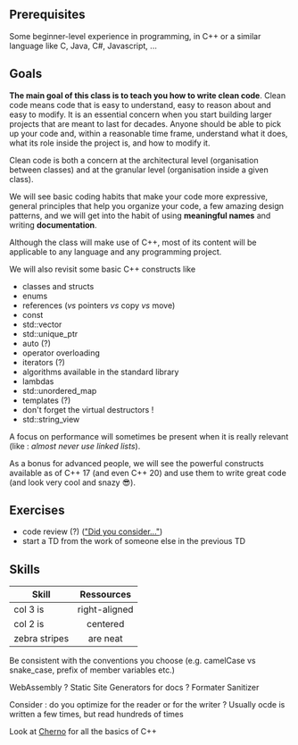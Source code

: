 ## Prerequisites

Some beginner-level experience in programming, in C++ or a similar language like C, Java, C#, Javascript, ...

## Goals

**The main goal of this class is to teach you how to write clean code**. Clean code means code that is easy to understand, easy to reason about and easy to modify. It is an essential concern when you start building larger projects that are meant to last for decades. Anyone should be able to pick up your code and, within a reasonable time frame, understand what it does, what its role inside the project is, and how to modify it.

Clean code is both a concern at the architectural level (organisation between classes) and at the granular level (organisation inside a given class).

We will see basic coding habits that make your code more expressive, general principles that help you organize your code, a few amazing design patterns, and we will get into the habit of using **meaningful names** and writing **documentation**.

Although the class will make use of C++, most of its content will be applicable to any language and any programming project.

We will also revisit some basic C++ constructs like
- classes and structs
- enums
- references (*vs* pointers *vs* copy *vs* move)
- const
- std::vector
- std::unique_ptr
- auto (?)
- operator overloading
- iterators (?)
- algorithms available in the standard library
- lambdas
- std::unordered_map
- templates (?)
- don't forget the virtual destructors !
- std::string_view

A focus on performance will sometimes be present when it is really relevant (like : *almost never use linked lists*).

As a bonus for advanced people, we will see the powerful constructs available as of C++ 17 (and even C++ 20) and use them to write great code (and look very cool and snazy :sunglasses:).

## Exercises

- code review (?) (["Did you consider..."](https://www.youtube.com/watch?v=ta3S8CRN2TM&t=18m12s))
- start a TD from the work of someone else in the previous TD

## Skills

| Skill | Ressources |
| ----- |:-----------:|
| col 3 is  | right-aligned<br> |
| col 2 is      | centered      |
| zebra stripes | are neat      |


Be consistent with the conventions you choose (e.g. camelCase vs snake_case, prefix of member variables etc.)

WebAssembly ?
Static Site Generators for docs ?
Formater
Sanitizer


Consider : do you optimize for the reader or for the writer ? Usually ocde is written a few times, but read hundreds of times

Look at [Cherno](https://www.youtube.com/watch?v=zB9RI8_wExo&list=PLlrATfBNZ98dudnM48yfGUldqGD0S4FFb&index=8) for all the basics of C++